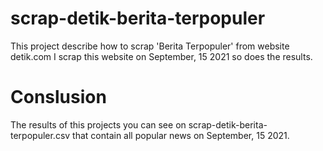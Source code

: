 # scrap-detik-berita-terpopuler
This project describe how to scrap 'Berita Terpopuler' from website detik.com
I scrap this website on September, 15 2021 so does the results.

# Conslusion
The results of this projects you can see on scrap-detik-berita-terpopuler.csv that contain all popular news on September, 15 2021.
